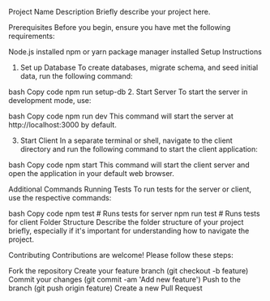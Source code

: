 Project Name
Description
Briefly describe your project here.

Prerequisites
Before you begin, ensure you have met the following requirements:

Node.js installed
npm or yarn package manager installed
Setup Instructions
1. Set up Database
To create databases, migrate schema, and seed initial data, run the following command:

bash
Copy code
npm run setup-db
2. Start Server
To start the server in development mode, use:

bash
Copy code
npm run dev
This command will start the server at http://localhost:3000 by default.

3. Start Client
In a separate terminal or shell, navigate to the client directory and run the following command to start the client application:

bash
Copy code
npm start
This command will start the client server and open the application in your default web browser.

Additional Commands
Running Tests
To run tests for the server or client, use the respective commands:

bash
Copy code
npm test      # Runs tests for server
npm run test  # Runs tests for client
Folder Structure
Describe the folder structure of your project briefly, especially if it's important for understanding how to navigate the project.

Contributing
Contributions are welcome! Please follow these steps:

Fork the repository
Create your feature branch (git checkout -b feature)
Commit your changes (git commit -am 'Add new feature')
Push to the branch (git push origin feature)
Create a new Pull Request
